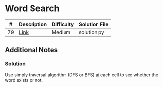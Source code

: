 # Word Search
| #   | Description                                        | Difficulty | Solution File |
| --- | -------------------------------------------------- | ---------- | ------------- |
| 79  | [Link](https://leetcode.com/problems/word-search/) | Medium     | solution.py   |

## Additional Notes
### Solution
Use simply traversal algorithm (DFS or BFS) at each cell to see whether the word exists or not.